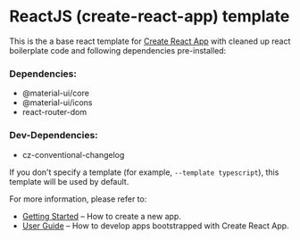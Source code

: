 # ReactJS (create-react-app) template

This is the a base react template for [Create React App](https://github.com/facebook/create-react-app) with cleaned up react boilerplate code and following dependencies pre-installed:
### Dependencies:
- @material-ui/core
- @material-ui/icons
- react-router-dom

### Dev-Dependencies:
- cz-conventional-changelog

If you don't specify a template (for example, `--template typescript`), this template will be used by default.

For more information, please refer to:

- [Getting Started](https://create-react-app.dev/docs/getting-started) – How to create a new app.
- [User Guide](https://create-react-app.dev) – How to develop apps bootstrapped with Create React App.
